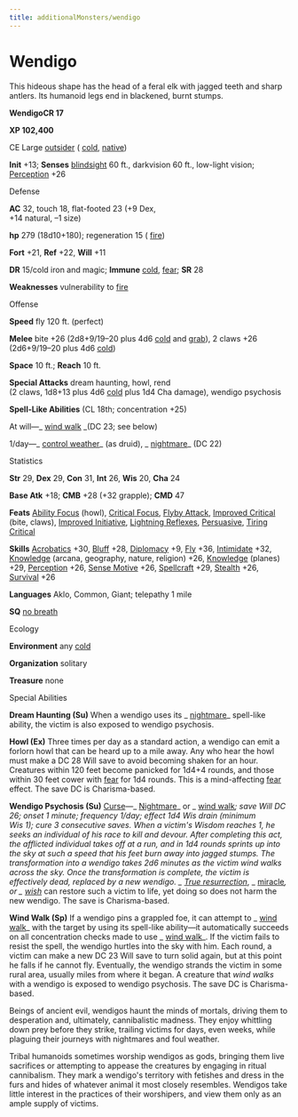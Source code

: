 ```yaml
---
title: additionalMonsters/wendigo
---
```

# Wendigo

This hideous shape has the head of a feral elk with jagged teeth and sharp antlers. Its humanoid legs end in blackened, burnt stumps.

**WendigoCR 17**

**XP 102,400**

CE Large [outsider](monsters/creatureTypes.md#_outsider) ( [cold](monsters/creatureTypes.md#_cold-subtype), [native](monsters/creatureTypes.md#_native-subtype))

**Init** +13; **Senses** [blindsight](monsters/universalMonsterRules.md#_blindsight) 60 ft., darkvision 60 ft., low-light vision; [Perception](additionalMonsters/../skills/perception.md#_perception) +26

Defense

**AC** 32, touch 18, flat-footed 23 (+9 Dex,   
+14 natural, –1 size)

**hp** 279 (18d10+180); regeneration 15 ( [fire](monsters/creatureTypes.md#_fire-subtype))

**Fort** +21, **Ref** +22, **Will** +11

**DR** 15/cold iron and magic; **Immune** [cold](monsters/creatureTypes.md#_cold-subtype), [fear](monsters/universalMonsterRules.md#_fear-(su-or-sp)); **SR** 28

**Weaknesses** vulnerability to [fire](monsters/creatureTypes.md#_fire-subtype)

Offense

**Speed** fly 120 ft. (perfect)

**Melee** bite +26 (2d8+9/19–20 plus 4d6 [cold](monsters/creatureTypes.md#_cold-subtype) and [grab](monsters/universalMonsterRules.md#_grab)), 2 claws +26 (2d6+9/19–20 plus 4d6 [cold](monsters/creatureTypes.md#_cold-subtype))

**Space** 10 ft.; **Reach** 10 ft.

**Special Attacks** dream haunting, howl, rend   
(2 claws, 1d8+13 plus 4d6 [cold](monsters/creatureTypes.md#_cold-subtype) plus 1d4 Cha damage), wendigo psychosis

**Spell-Like Abilities** (CL 18th; concentration +25)

At will—_ [wind walk](additionalMonsters/../spells/windWalk.md#_wind-walk) _(DC 23; see below)

1/day—_ [control weather](additionalMonsters/../spells/controlWeather.md#_control-weather)_ (as druid), _ [nightmare](additionalMonsters/../spells/nightmare.md#_nightmare)_ (DC 22)

Statistics

**Str** 29, **Dex** 29, **Con** 31, **Int** 26, **Wis** 20, **Cha** 24

**Base Atk** +18; **CMB** +28 (+32 grapple); **CMD** 47

**Feats** [Ability Focus](additionalMonsters/../monsters/monsterFeats.md#_ability-focus) (howl), [Critical Focus](additionalMonsters/../feats.md#_critical-focus), [Flyby Attack](additionalMonsters/../monsters/monsterFeats.md#_flyby-attack), [Improved Critical](additionalMonsters/../feats.md#_improved-critical) (bite, claws), [Improved Initiative](additionalMonsters/../feats.md#_improved-initiative), [Lightning Reflexes](additionalMonsters/../feats.md#_lightning-reflexes), [Persuasive](additionalMonsters/../feats.md#_persuasive), [Tiring Critical](additionalMonsters/../feats.md#_tiring-critical)

**Skills** [Acrobatics](additionalMonsters/../skills/acrobatics.md#_acrobatics) +30, [Bluff](additionalMonsters/../skills/bluff.md#_bluff) +28, [Diplomacy](additionalMonsters/../skills/diplomacy.md#_diplomacy) +9, [Fly](additionalMonsters/../skills/fly.md#_fly) +36, [Intimidate](additionalMonsters/../skills/intimidate.md#_intimidate) +32, [Knowledge](additionalMonsters/../skills/knowledge.md#_knowledge) (arcana, geography, nature, religion) +26, [Knowledge](additionalMonsters/../skills/knowledge.md#_knowledge) (planes) +29, [Perception](additionalMonsters/../skills/perception.md#_perception) +26, [Sense Motive](additionalMonsters/../skills/senseMotive.md#_sense-motive) +26, [Spellcraft](additionalMonsters/../skills/spellcraft.md#_spellcraft) +29, [Stealth](additionalMonsters/../skills/stealth.md#_stealth) +26, [Survival](additionalMonsters/../skills/survival.md#_survival) +26

**Languages** Aklo, Common, Giant; telepathy 1 mile

**SQ** [no breath](monsters/universalMonsterRules.md#_no-breath)

Ecology

**Environment** any [cold](monsters/creatureTypes.md#_cold-subtype)

**Organization** solitary

**Treasure** none

Special Abilities

**Dream Haunting (Su)** When a wendigo uses its _ [nightmare](additionalMonsters/../spells/nightmare.md#_nightmare)_ spell-like ability, the victim is also exposed to wendigo psychosis.

**Howl (Ex)** Three times per day as a standard action, a wendigo can emit a forlorn howl that can be heard up to a mile away. Any who hear the howl must make a DC 28 Will save to avoid becoming shaken for an hour. Creatures within 120 feet become panicked for 1d4+4 rounds, and those within 30 feet cower with [fear](monsters/universalMonsterRules.md#_fear-(su-or-sp)) for 1d4 rounds. This is a mind-affecting [fear](monsters/universalMonsterRules.md#_fear-(su-or-sp)) effect. The save DC is Charisma-based.

**Wendigo Psychosis (Su)** [Curse](monsters/universalMonsterRules.md#_curse)—_ [Nightmare](additionalMonsters/../spells/nightmare.md#_nightmare)_ or _ [wind walk](additionalMonsters/../spells/windWalk.md#_wind-walk)_; _save_ Will DC 26; _onset_ 1 minute; _frequency_ 1/day; _effect_ 1d4 Wis drain (minimum   
Wis 1); _cure_ 3 consecutive saves. When a victim's Wisdom reaches 1, he seeks an individual of his race to kill and devour. After completing this act, the afflicted individual takes off at a run, and in 1d4 rounds sprints up into the sky at such a speed that his feet burn away into jagged stumps. The transformation into a wendigo takes 2d6 minutes as the victim _wind walks_ across the sky. Once the transformation is complete, the victim is effectively dead, replaced by a new wendigo. _ [True resurrection](additionalMonsters/../spells/trueResurrection.md#_true-resurrection)_, _ [miracle](additionalMonsters/../spells/miracle.md#_miracle)_, or _ [wish](additionalMonsters/../spells/wish.md#_wish)_ can restore such a victim to life, yet doing so does not harm the new wendigo. The save is Charisma-based.

**Wind Walk (Sp)** If a wendigo pins a grappled foe, it can attempt to _ [wind walk](additionalMonsters/../spells/windWalk.md#_wind-walk)_ with the target by using its spell-like ability—it automatically succeeds on all concentration checks made to use _ [wind walk](additionalMonsters/../spells/windWalk.md#_wind-walk)_. If the victim fails to resist the spell, the wendigo hurtles into the sky with him. Each round, a victim can make a new DC 23 Will save to turn solid again, but at this point he falls if he cannot fly. Eventually, the wendigo strands the victim in some rural area, usually miles from where it began. A creature that _wind walks_ with a wendigo is exposed to wendigo psychosis. The save DC is Charisma-based.

Beings of ancient evil, wendigos haunt the minds of mortals, driving them to desperation and, ultimately, cannibalistic madness. They enjoy whittling down prey before they strike, trailing victims for days, even weeks, while plaguing their journeys with nightmares and foul weather.

Tribal humanoids sometimes worship wendigos as gods, bringing them live sacrifices or attempting to appease the creatures by engaging in ritual cannibalism. They mark a wendigo's territory with fetishes and dress in the furs and hides of whatever animal it most closely resembles. Wendigos take little interest in the practices of their worshipers, and view them only as an ample supply of victims.

